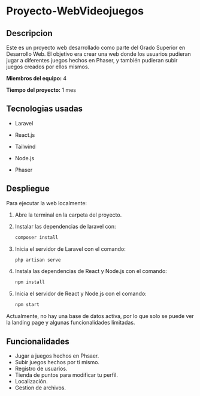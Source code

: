 # Proyecto-WebVideojuegos
 
## Descripcion
Este es un proyecto web desarrollado como parte del Grado Superior en Desarrollo Web. El objetivo era crear una web donde los usuarios pudieran jugar a diferentes juegos hechos en Phaser, y también pudieran subir juegos creados por ellos mismos.

**Miembros del equipo:** 4

**Tiempo del proyecto:** 1 mes

## Tecnologias usadas
- Laravel

- React.js

- Tailwind

- Node.js

- Phaser

## Despliegue 
Para ejecutar la web localmente:

1. Abre la terminal en la carpeta del proyecto.
  
2. Instalar las dependencias de laravel con: 
     ```bash
    composer install
    ```
  
3. Inicia el servidor de Laravel con el comando:
     ```bash
    php artisan serve
    ```

4. Instala las dependencias de React y Node.js con el comando:
     ```bash
    npm install
    ```

5. Inicia el servidor de React y Node.js con el comando:
     ```bash
    npm start
    ```

Actualmente, no hay una base de datos activa, por lo que solo se puede ver la landing page y algunas funcionalidades limitadas.


## Funcionalidades
- Jugar a juegos hechos en Phsaer.
- Subir juegos hechos por ti mismo.
- Registro de usuarios.
- Tienda de puntos para modificar tu perfil.
- Localización.
- Gestion de archivos.